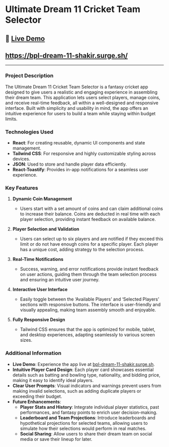 # Ultimate Dream 11 Cricket Team Selector

## 🚀 [Live Demo](https://bpl-dream-11-shakir.surge.sh/)
## https://bpl-dream-11-shakir.surge.sh/

---

### Project Description
The Ultimate Dream 11 Cricket Team Selector is a fantasy cricket app designed to give users a realistic and engaging experience in assembling their dream team. This application lets users select players, manage coins, and receive real-time feedback, all within a well-designed and responsive interface. Built with simplicity and usability in mind, the app offers an intuitive experience for users to build a team while staying within budget limits.

### Technologies Used
- **React**: For creating reusable, dynamic UI components and state management.
- **Tailwind CSS**: For responsive and highly customizable styling across devices.
- **JSON**: Used to store and handle player data efficiently.
- **React-Toastify**: Provides in-app notifications for a seamless user experience.

### Key Features
1. **Dynamic Coin Management**  
   - Users start with a set amount of coins and can claim additional coins to increase their balance. Coins are deducted in real time with each player selection, providing instant feedback on available balance.

2. **Player Selection and Validation**  
   - Users can select up to six players and are notified if they exceed this limit or do not have enough coins for a specific player. Each player has a unique cost, adding strategy to the selection process.

3. **Real-Time Notifications**  
   - Success, warning, and error notifications provide instant feedback on user actions, guiding them through the team selection process and ensuring an intuitive user journey.

4. **Interactive User Interface**  
   - Easily toggle between the ‘Available Players’ and ‘Selected Players’ sections with responsive buttons. The interface is user-friendly and visually appealing, making team assembly smooth and enjoyable.

5. **Fully Responsive Design**  
   - Tailwind CSS ensures that the app is optimized for mobile, tablet, and desktop experiences, adapting seamlessly to various screen sizes.

### Additional Information
- **Live Demo**: Experience the app live at [bpl-dream-11-shakir.surge.sh](https://bpl-dream-11-shakir.surge.sh/).
- **Intuitive Player Card Design**: Each player card showcases essential details such as batting and bowling type, nationality, and bidding price, making it easy to identify ideal players.
- **Clear User Prompts**: Visual indicators and warnings prevent users from making invalid selections, such as adding duplicate players or exceeding their budget.
- **Future Enhancements**:
   - **Player Stats and History**: Integrate individual player statistics, past performances, and fantasy points to enrich user decision-making.
   - **Leaderboard and Team Projections**: Introduce leaderboards and hypothetical projections for selected teams, allowing users to simulate how their selections would perform in real matches.
   - **Social Sharing**: Allow users to share their dream team on social media or save their lineup for later.

